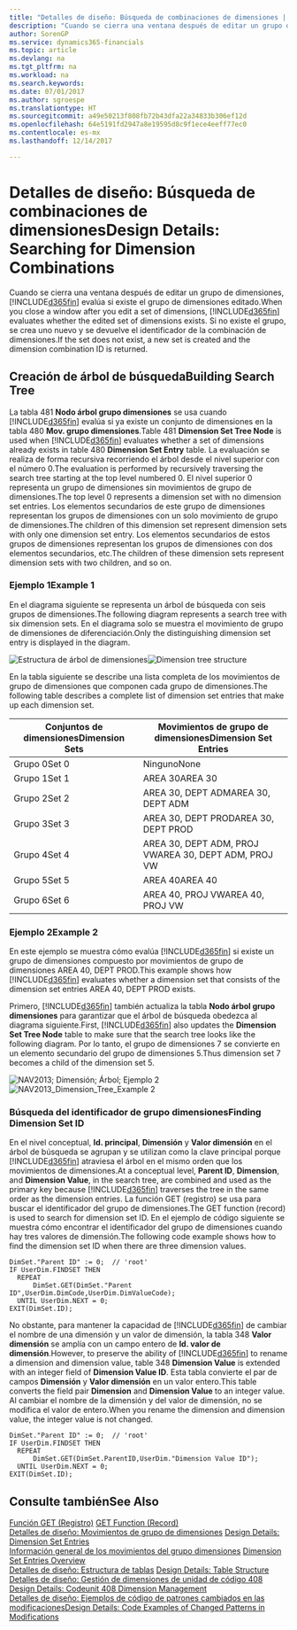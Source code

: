 ```yaml
---
title: "Detalles de diseño: Búsqueda de combinaciones de dimensiones | Documentos de Microsoft"
description: "Cuando se cierra una ventana después de editar un grupo de dimensiones, Dynamics 365 evalúa si existe el grupo de dimensiones editado. Si no existe el grupo, se crea uno nuevo y se devuelve el identificador de la combinación de dimensiones."
author: SorenGP
ms.service: dynamics365-financials
ms.topic: article
ms.devlang: na
ms.tgt_pltfrm: na
ms.workload: na
ms.search.keywords: 
ms.date: 07/01/2017
ms.author: sgroespe
ms.translationtype: HT
ms.sourcegitcommit: a49e50213f808fb72b43dfa22a34833b306ef12d
ms.openlocfilehash: 64e5191fd2947a8e19595d8c9f1ece4eeff77ec0
ms.contentlocale: es-mx
ms.lasthandoff: 12/14/2017

---
```

# <a name="design-details-searching-for-dimension-combinations"></a><span data-ttu-id="1e065-104">Detalles de diseño: Búsqueda de combinaciones de dimensiones</span><span class="sxs-lookup"><span data-stu-id="1e065-104">Design Details: Searching for Dimension Combinations</span></span>
<span data-ttu-id="1e065-105">Cuando se cierra una ventana después de editar un grupo de dimensiones, [!INCLUDE[d365fin](includes/d365fin_md.md)] evalúa si existe el grupo de dimensiones editado.</span><span class="sxs-lookup"><span data-stu-id="1e065-105">When you close a window after you edit a set of dimensions, [!INCLUDE[d365fin](includes/d365fin_md.md)] evaluates whether the edited set of dimensions exists.</span></span> <span data-ttu-id="1e065-106">Si no existe el grupo, se crea uno nuevo y se devuelve el identificador de la combinación de dimensiones.</span><span class="sxs-lookup"><span data-stu-id="1e065-106">If the set does not exist, a new set is created and the dimension combination ID is returned.</span></span>  

## <a name="building-search-tree"></a><span data-ttu-id="1e065-107">Creación de árbol de búsqueda</span><span class="sxs-lookup"><span data-stu-id="1e065-107">Building Search Tree</span></span>  
 <span data-ttu-id="1e065-108">La tabla 481 **Nodo árbol grupo dimensiones** se usa cuando [!INCLUDE[d365fin](includes/d365fin_md.md)] evalúa si ya existe un conjunto de dimensiones en la tabla 480 **Mov. grupo dimensiones**.</span><span class="sxs-lookup"><span data-stu-id="1e065-108">Table 481 **Dimension Set Tree Node** is used when [!INCLUDE[d365fin](includes/d365fin_md.md)] evaluates whether a set of dimensions already exists in table 480 **Dimension Set Entry** table.</span></span> <span data-ttu-id="1e065-109">La evaluación se realiza de forma recursiva recorriendo el árbol desde el nivel superior con el número 0.</span><span class="sxs-lookup"><span data-stu-id="1e065-109">The evaluation is performed by recursively traversing the search tree starting at the top level numbered 0.</span></span> <span data-ttu-id="1e065-110">El nivel superior 0 representa un grupo de dimensiones sin movimientos de grupo de dimensiones.</span><span class="sxs-lookup"><span data-stu-id="1e065-110">The top level 0 represents a dimension set with no dimension set entries.</span></span> <span data-ttu-id="1e065-111">Los elementos secundarios de este grupo de dimensiones representan los grupos de dimensiones con un solo movimiento de grupo de dimensiones.</span><span class="sxs-lookup"><span data-stu-id="1e065-111">The children of this dimension set represent dimension sets with only one dimension set entry.</span></span> <span data-ttu-id="1e065-112">Los elementos secundarios de estos grupos de dimensiones representan los grupos de dimensiones con dos elementos secundarios, etc.</span><span class="sxs-lookup"><span data-stu-id="1e065-112">The children of these dimension sets represent dimension sets with two children, and so on.</span></span>  

### <a name="example-1"></a><span data-ttu-id="1e065-113">Ejemplo 1</span><span class="sxs-lookup"><span data-stu-id="1e065-113">Example 1</span></span>  
 <span data-ttu-id="1e065-114">En el diagrama siguiente se representa un árbol de búsqueda con seis grupos de dimensiones.</span><span class="sxs-lookup"><span data-stu-id="1e065-114">The following diagram represents a search tree with six dimension sets.</span></span> <span data-ttu-id="1e065-115">En el diagrama solo se muestra el movimiento de grupo de dimensiones de diferenciación.</span><span class="sxs-lookup"><span data-stu-id="1e065-115">Only the distinguishing dimension set entry is displayed in the diagram.</span></span>  

 <span data-ttu-id="1e065-116">![Estructura de árbol de dimensiones](media/nav2013_dimension_tree.png "NAV2013_Dimension_Tree")</span><span class="sxs-lookup"><span data-stu-id="1e065-116">![Dimension tree structure](media/nav2013_dimension_tree.png "NAV2013_Dimension_Tree")</span></span>  

 <span data-ttu-id="1e065-117">En la tabla siguiente se describe una lista completa de los movimientos de grupo de dimensiones que componen cada grupo de dimensiones.</span><span class="sxs-lookup"><span data-stu-id="1e065-117">The following table describes a complete list of dimension set entries that make up each dimension set.</span></span>  

|<span data-ttu-id="1e065-118">Conjuntos de dimensiones</span><span class="sxs-lookup"><span data-stu-id="1e065-118">Dimension Sets</span></span>|<span data-ttu-id="1e065-119">Movimientos de grupo de dimensiones</span><span class="sxs-lookup"><span data-stu-id="1e065-119">Dimension Set Entries</span></span>|  
|--------------------|---------------------------|  
|<span data-ttu-id="1e065-120">Grupo 0</span><span class="sxs-lookup"><span data-stu-id="1e065-120">Set 0</span></span>|<span data-ttu-id="1e065-121">Ninguno</span><span class="sxs-lookup"><span data-stu-id="1e065-121">None</span></span>|  
|<span data-ttu-id="1e065-122">Grupo 1</span><span class="sxs-lookup"><span data-stu-id="1e065-122">Set 1</span></span>|<span data-ttu-id="1e065-123">AREA 30</span><span class="sxs-lookup"><span data-stu-id="1e065-123">AREA 30</span></span>|  
|<span data-ttu-id="1e065-124">Grupo 2</span><span class="sxs-lookup"><span data-stu-id="1e065-124">Set 2</span></span>|<span data-ttu-id="1e065-125">AREA 30, DEPT ADM</span><span class="sxs-lookup"><span data-stu-id="1e065-125">AREA 30, DEPT ADM</span></span>|  
|<span data-ttu-id="1e065-126">Grupo 3</span><span class="sxs-lookup"><span data-stu-id="1e065-126">Set 3</span></span>|<span data-ttu-id="1e065-127">AREA 30, DEPT PROD</span><span class="sxs-lookup"><span data-stu-id="1e065-127">AREA 30, DEPT PROD</span></span>|  
|<span data-ttu-id="1e065-128">Grupo 4</span><span class="sxs-lookup"><span data-stu-id="1e065-128">Set 4</span></span>|<span data-ttu-id="1e065-129">AREA 30, DEPT ADM, PROJ VW</span><span class="sxs-lookup"><span data-stu-id="1e065-129">AREA 30, DEPT ADM, PROJ VW</span></span>|  
|<span data-ttu-id="1e065-130">Grupo 5</span><span class="sxs-lookup"><span data-stu-id="1e065-130">Set 5</span></span>|<span data-ttu-id="1e065-131">AREA 40</span><span class="sxs-lookup"><span data-stu-id="1e065-131">AREA 40</span></span>|  
|<span data-ttu-id="1e065-132">Grupo 6</span><span class="sxs-lookup"><span data-stu-id="1e065-132">Set 6</span></span>|<span data-ttu-id="1e065-133">AREA 40, PROJ VW</span><span class="sxs-lookup"><span data-stu-id="1e065-133">AREA 40, PROJ VW</span></span>|  

### <a name="example-2"></a><span data-ttu-id="1e065-134">Ejemplo 2</span><span class="sxs-lookup"><span data-stu-id="1e065-134">Example 2</span></span>  
 <span data-ttu-id="1e065-135">En este ejemplo se muestra cómo evalúa [!INCLUDE[d365fin](includes/d365fin_md.md)] si existe un grupo de dimensiones compuesto por movimientos de grupo de dimensiones AREA 40, DEPT PROD.</span><span class="sxs-lookup"><span data-stu-id="1e065-135">This example shows how [!INCLUDE[d365fin](includes/d365fin_md.md)] evaluates whether a dimension set that consists of the dimension set entries AREA 40, DEPT PROD exists.</span></span>  

 <span data-ttu-id="1e065-136">Primero, [!INCLUDE[d365fin](includes/d365fin_md.md)] también actualiza la tabla **Nodo árbol grupo dimensiones** para garantizar que el árbol de búsqueda obedezca al diagrama siguiente.</span><span class="sxs-lookup"><span data-stu-id="1e065-136">First, [!INCLUDE[d365fin](includes/d365fin_md.md)] also updates the **Dimension Set Tree Node** table to make sure that the search tree looks like the following diagram.</span></span> <span data-ttu-id="1e065-137">Por lo tanto, el grupo de dimensiones 7 se convierte en un elemento secundario del grupo de dimensiones 5.</span><span class="sxs-lookup"><span data-stu-id="1e065-137">Thus dimension set 7 becomes a child of the dimension set 5.</span></span>  

 <span data-ttu-id="1e065-138">![NAV2013; Dimensión; Árbol; Ejemplo 2](media/nav2013_dimension_tree_example2.png "NAV2013_Dimension_Tree_Example2")</span><span class="sxs-lookup"><span data-stu-id="1e065-138">![NAV2013&#95;Dimension&#95;Tree&#95;Example 2](media/nav2013_dimension_tree_example2.png "NAV2013_Dimension_Tree_Example2")</span></span>  

### <a name="finding-dimension-set-id"></a><span data-ttu-id="1e065-139">Búsqueda del identificador de grupo dimensiones</span><span class="sxs-lookup"><span data-stu-id="1e065-139">Finding Dimension Set ID</span></span>  
 <span data-ttu-id="1e065-140">En el nivel conceptual, **Id. principal**, **Dimensión** y **Valor dimensión** en el árbol de búsqueda se agrupan y se utilizan como la clave principal porque [!INCLUDE[d365fin](includes/d365fin_md.md)] atraviesa el árbol en el mismo orden que los movimientos de dimensiones.</span><span class="sxs-lookup"><span data-stu-id="1e065-140">At a conceptual level, **Parent ID**, **Dimension**, and **Dimension Value**, in the search tree, are combined and used as the primary key because [!INCLUDE[d365fin](includes/d365fin_md.md)] traverses the tree in the same order as the dimension entries.</span></span> <span data-ttu-id="1e065-141">La función GET (registro) se usa para buscar el identificador del grupo de dimensiones.</span><span class="sxs-lookup"><span data-stu-id="1e065-141">The GET function (record) is used to search for dimension set ID.</span></span> <span data-ttu-id="1e065-142">En el ejemplo de código siguiente se muestra cómo encontrar el identificador del grupo de dimensiones cuando hay tres valores de dimensión.</span><span class="sxs-lookup"><span data-stu-id="1e065-142">The following code example shows how to find the dimension set ID when there are three dimension values.</span></span>  

```  
DimSet."Parent ID" := 0;  // 'root'  
IF UserDim.FINDSET THEN  
  REPEAT  
      DimSet.GET(DimSet."Parent ID",UserDim.DimCode,UserDim.DimValueCode);  
  UNTIL UserDim.NEXT = 0;  
EXIT(DimSet.ID);  

```  

 <span data-ttu-id="1e065-143">No obstante, para mantener la capacidad de [!INCLUDE[d365fin](includes/d365fin_md.md)] de cambiar el nombre de una dimensión y un valor de dimensión, la tabla 348 **Valor dimensión** se amplía con un campo entero de **Id. valor de dimensión**.</span><span class="sxs-lookup"><span data-stu-id="1e065-143">However, to preserve the ability of [!INCLUDE[d365fin](includes/d365fin_md.md)] to rename a dimension and dimension value, table 348 **Dimension Value** is extended with an integer field of **Dimension Value ID**.</span></span> <span data-ttu-id="1e065-144">Esta tabla convierte el par de campos **Dimensión** y **Valor dimensión** en un valor entero.</span><span class="sxs-lookup"><span data-stu-id="1e065-144">This table converts the field pair **Dimension** and **Dimension Value** to an integer value.</span></span> <span data-ttu-id="1e065-145">Al cambiar el nombre de la dimensión y del valor de dimensión, no se modifica el valor de entero.</span><span class="sxs-lookup"><span data-stu-id="1e065-145">When you rename the dimension and dimension value, the integer value is not changed.</span></span>  

```  
DimSet."Parent ID" := 0;  // 'root'  
IF UserDim.FINDSET THEN  
  REPEAT  
      DimSet.GET(DimSet.ParentID,UserDim."Dimension Value ID");  
  UNTIL UserDim.NEXT = 0;  
EXIT(DimSet.ID);  

```  

## <a name="see-also"></a><span data-ttu-id="1e065-146">Consulte también</span><span class="sxs-lookup"><span data-stu-id="1e065-146">See Also</span></span>  
 <span data-ttu-id="1e065-147">[Función GET (Registro)](/dynamics-nav/GET-Function--Record-)  </span><span class="sxs-lookup"><span data-stu-id="1e065-147">[GET Function (Record)](/dynamics-nav/GET-Function--Record-)  </span></span>  
 <span data-ttu-id="1e065-148">[Detalles de diseño: Movimientos de grupo de dimensiones](design-details-dimension-set-entries.md) </span><span class="sxs-lookup"><span data-stu-id="1e065-148">[Design Details: Dimension Set Entries](design-details-dimension-set-entries.md) </span></span>  
 <span data-ttu-id="1e065-149">[Información general de los movimientos del grupo dimensiones](design-details-dimension-set-entries-overview.md) </span><span class="sxs-lookup"><span data-stu-id="1e065-149">[Dimension Set Entries Overview](design-details-dimension-set-entries-overview.md) </span></span>  
 <span data-ttu-id="1e065-150">[Detalles de diseño: Estructura de tablas](design-details-table-structure.md) </span><span class="sxs-lookup"><span data-stu-id="1e065-150">[Design Details: Table Structure](design-details-table-structure.md) </span></span>  
 <span data-ttu-id="1e065-151">[Detalles de diseño: Gestión de dimensiones de unidad de código 408](design-details-codeunit-408-dimension-management.md) </span><span class="sxs-lookup"><span data-stu-id="1e065-151">[Design Details: Codeunit 408 Dimension Management](design-details-codeunit-408-dimension-management.md) </span></span>  
 [<span data-ttu-id="1e065-152">Detalles de diseño: Ejemplos de código de patrones cambiados en las modificaciones</span><span class="sxs-lookup"><span data-stu-id="1e065-152">Design Details: Code Examples of Changed Patterns in Modifications</span></span>](design-details-code-examples-of-changed-patterns-in-modifications.md)

